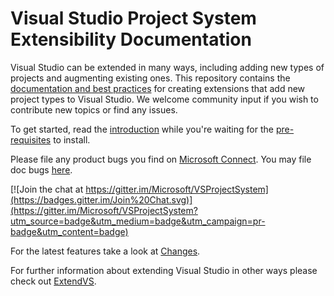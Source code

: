 # Visual Studio Project System Extensibility Documentation

Visual Studio can be extended in many ways, including adding new types of projects and augmenting
existing ones. This repository contains the [documentation and best practices][1] for
creating extensions that add new project types to Visual Studio. We welcome community input if you
wish to contribute new topics or find any issues.

To get started, read the [introduction][intro] while you're waiting for the [pre-requisites][prereq] to install.
 
Please file any product bugs you find on [Microsoft Connect][connect]. 
You may file doc bugs [here][docbugs].

[![Join the chat at https://gitter.im/Microsoft/VSProjectSystem](https://badges.gitter.im/Join%20Chat.svg)](https://gitter.im/Microsoft/VSProjectSystem?utm_source=badge&utm_medium=badge&utm_campaign=pr-badge&utm_content=badge)

For the latest features take a look at [Changes][changes].

For further information about extending Visual Studio in other ways please check out
[ExtendVS][3].

 [1]: doc/Index.md
 [2]: http://aka.ms/vsprojectsystemextensibilityvsix
 [3]: http://microsoft.github.io/extendvs/
 [4]: https://www.visualstudio.com/en-us/downloads/visual-studio-2015-downloads-vs.aspx
 [VSSDK]: http://go.microsoft.com/?linkid=9877247
 [prereq]: doc/overview/prereqs.md
 [intro]: doc/overview/intro.md
 [changes]: CHANGES.md
 [connect]: https://connect.microsoft.com/VisualStudio
 [docbugs]: https://github.com/Microsoft/VSProjectSystem/issues
 
